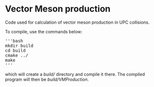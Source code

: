 # Vector Meson production

Code used for calculation of vector meson production in UPC collisions.

To compile, use the commands below:

<pre>
'''bash
mkdir build
cd build 
cmake ../
make
'''
</pre>

which will create a *build/* directory and compile it there. The compiled program will then be *build/VMProduction*. 